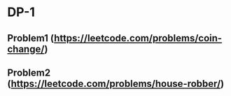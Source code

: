 # DP-1

## Problem1 (https://leetcode.com/problems/coin-change/)

## Problem2 (https://leetcode.com/problems/house-robber/)